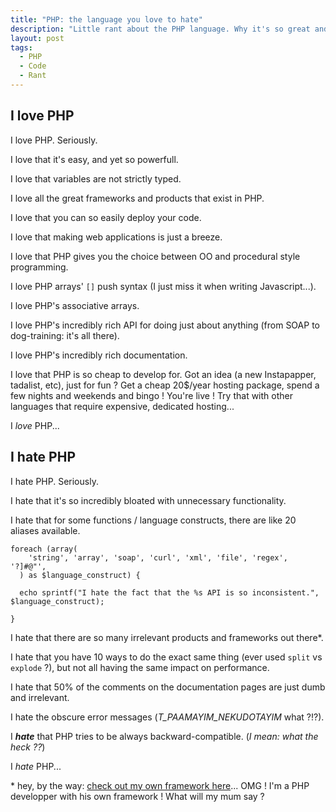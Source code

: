 ```yaml
---
title: "PHP: the language you love to hate"
description: "Little rant about the PHP language. Why it's so great and so terrible at the same time."
layout: post
tags:
  - PHP
  - Code
  - Rant
---
```


## I love PHP

I love PHP. Seriously.

I love that it's easy, and yet so powerfull.

I love that variables are not strictly typed.

I love all the great frameworks and products that exist in PHP.

I love that you can so easily deploy your code.

I love that making web applications is just a breeze.

I love that PHP gives you the choice between OO and procedural style programming.

I love PHP arrays' `[]` push syntax (I just miss it when writing Javascript...).

I love PHP's associative arrays.

I love PHP's incredibly rich API for doing just about anything (from SOAP to dog-training: it's all there).

I love PHP's incredibly rich documentation.

I love that PHP is so cheap to develop for. Got an idea (a new Instapapper, tadalist, etc), just for fun ? Get a cheap 20$/year hosting package, spend a few nights and weekends and bingo ! You're live ! Try that with other languages that require expensive, dedicated hosting...

I *love* PHP...


## I hate PHP

I hate PHP. Seriously.

I hate that it's so incredibly bloated with unnecessary functionality.

I hate that for some functions / language constructs, there are like 20 aliases available.
    
    foreach (array(
        'string', 'array', 'soap', 'curl', 'xml', 'file', 'regex', '?]#@"',
      ) as $language_construct) {
      
      echo sprintf("I hate the fact that the %s API is so inconsistent.", $language_construct);
      
    }

I hate that there are so many irrelevant products and frameworks out there\*.

I hate that you have 10 ways to do the exact same thing (ever used `split` vs `explode` ?), but not all having the same impact on performance.

I hate that 50% of the comments on the documentation pages are just dumb and irrelevant.

I hate the obscure error messages (*T_PAAMAYIM_NEKUDOTAYIM* what ?!?).

I ***hate*** that PHP tries to be always backward-compatible. (*I mean: what the heck ??*)

I *hate* PHP...


\* hey, by the way: [check out my own framework here](https://github.com/wadmiraal/Colibri)... OMG ! I'm a PHP developper with his own framework ! What will my mum say ?




